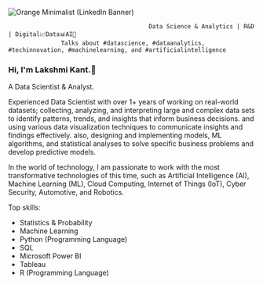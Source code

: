 ![Orange Minimalist (LinkedIn Banner)](https://user-images.githubusercontent.com/43418706/235456391-091e9252-26b2-4eff-aa84-eb0fd5e6fbe6.png)

                                            Data Science & Analytics | R&D | Digital📈Data📊AI🎯
                   Talks about #datascience, #dataanalytics, #techinnovation, #machinelearning, and #artificialintelligence
### Hi, I'm Lakshmi Kant.👋
A Data Scientist & Analyst. 

Experienced Data Scientist with over 1+ years of working on real-world datasets; collecting, analyzing, and interpreting large and complex data sets to identify patterns, trends, and insights that inform business decisions. and using various data visualization techniques to communicate insights and findings effectively. also, designing and implementing models, ML algorithms, and statistical analyses to solve specific business problems and develop predictive models. 

In the world of technology, I am passionate to work with the most transformative technologies of this time, such as Artificial Intelligence (AI), Machine Learning (ML), Cloud Computing, Internet of Things (IoT), Cyber Security, Automotive, and Robotics.

Top skills:
* Statistics & Probability 
* Machine Learning 
* Python (Programming Language) 
* SQL 
* Microsoft Power BI
* Tableau
* R (Programming Language) 


